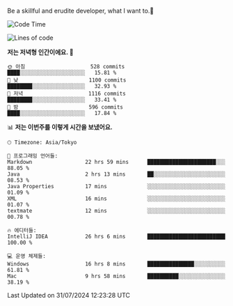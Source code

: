 Be a skillful and erudite developer, what I want to.👶

<!--START_SECTION:waka-->
![Code Time](http://img.shields.io/badge/Code%20Time-1%2C106%20hrs%2014%20mins-blue)

![Lines of code](https://img.shields.io/badge/%EC%A0%80%EB%8A%94%20%EC%97%AC%ED%83%9C%EA%B9%8C%EC%A7%80%20-2.7%20million%20%EC%A4%84%EC%9D%98%20%EC%BD%94%EB%93%9C%EB%A5%BC%20%EC%9E%91%EC%84%B1%ED%96%88%EC%96%B4%EC%9A%94.-blue)

**저는 저녁형 인간이에요. 🦉** 

```text
🌞 아침                     528 commits         ████░░░░░░░░░░░░░░░░░░░░░   15.81 % 
🌆 낮　                     1100 commits        ████████░░░░░░░░░░░░░░░░░   32.93 % 
🌃 저녁                     1116 commits        ████████░░░░░░░░░░░░░░░░░   33.41 % 
🌙 밤　                     596 commits         ████░░░░░░░░░░░░░░░░░░░░░   17.84 % 
```


📊 **저는 이번주를 이렇게 시간을 보냈어요.** 

```text
🕑︎ Timezone: Asia/Tokyo

💬 프로그래밍 언어들: 
Markdown                 22 hrs 59 mins      ██████████████████████░░░   88.05 % 
Java                     2 hrs 13 mins       ██░░░░░░░░░░░░░░░░░░░░░░░   08.53 % 
Java Properties          17 mins             ░░░░░░░░░░░░░░░░░░░░░░░░░   01.09 % 
XML                      16 mins             ░░░░░░░░░░░░░░░░░░░░░░░░░   01.07 % 
textmate                 12 mins             ░░░░░░░░░░░░░░░░░░░░░░░░░   00.78 % 

🔥 에디터들: 
IntelliJ IDEA            26 hrs 6 mins       █████████████████████████   100.00 % 

💻 운영 체제들: 
Windows                  16 hrs 8 mins       ███████████████░░░░░░░░░░   61.81 % 
Mac                      9 hrs 58 mins       ██████████░░░░░░░░░░░░░░░   38.19 % 
```


 Last Updated on 31/07/2024 12:23:28 UTC
<!--END_SECTION:waka-->
